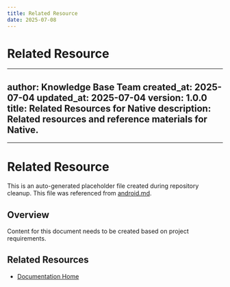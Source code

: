 ```yaml
---
title: Related Resource
date: 2025-07-08
---
```


# Related Resource

---
author: Knowledge Base Team
created_at: 2025-07-04
updated_at: 2025-07-04
version: 1.0.0
title: Related Resources for Native
description: Related resources and reference materials for Native.
---

---

# Related Resource

This is an auto-generated placeholder file created during repository cleanup.
This file was referenced from [android.md](android.md).

## Overview

Content for this document needs to be created based on project requirements.

## Related Resources

- [Documentation Home](../../../)
